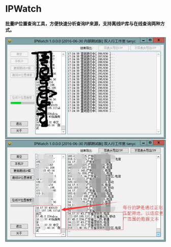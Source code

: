 # IPWatch
**批量IP位置查询工具，方便快速分析查询IP来源，支持离线IP库与在线查询两种方式。**

![IPWatch](https://raw.githubusercontent.com/Tanyc/ipwatch/master/bin/images/IPWatch.jpg)
![IPWatch_2](https://raw.githubusercontent.com/Tanyc/ipwatch/master/bin/images/IPWatch_2.jpg)
